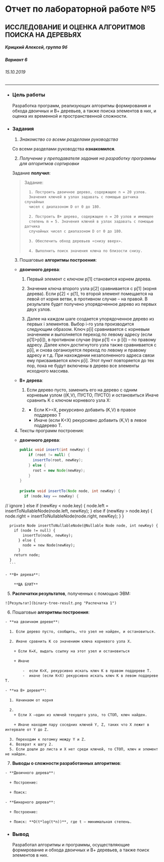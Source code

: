 Отчет по лабораторной работе №5
======================================
ИССЛЕДОВАНИЕ И ОЦЕНКА АЛГОРИТМОВ ПОИСКА НА ДЕРЕВЬЯХ
--------------------------------------
##### Крицкий Алексей, группа 9б #####
##### Вариант 6 #####
###### 15.10.2019 ######

______________________________________

* ### Цель работы ###

  Разработка программ, реализующих алгоритмы формирования и обхода двоичных и В+ деревьев, а также поиска элементов в них, и оценка их временной и пространственной сложности.

* ### Задания ###

  1. *Знакомство со всеми разделами руководства*

    Со всеми разделами руководства **ознакомился**.

  2. *Получение у преподавателя задания на разработку программы для алгоритмов сортировки*

    Задание **получил**:
    <blockquote>Задание:

        1. Построить двоичное дерево, содержащее n = 20 узлов.
        Значения ключей в узлах задавать с помощью датчика случайных
        чисел с диапазоном D от 0 до 180.

        2. Построить В+ дерево, содержащее n = 20 узлов и имеющее
        степень m = 5. Значения ключей в узлах задавать с помощью датчика
        случайных чисел с диапазоном D от 0 до 180.

        3. Обеспечить обход деревьев «снизу вверх».

        4. Выполнить поиск значения ключа по близости снизу.
    </blockquote>

  3. Пошаговые **алгоритмы построения**:

    - **двоичного дерева**:

        1. Первый элемент с ключом р[1] становится корнем дерева.

        2. Значение ключа второго узла р[2] сравнивается с р[1] (корня
        дерева). Если р[2] < p[1], то второй элемент помещается на левой от
        корня ветви, в противном случае – на правой. В результате будет
        получено упорядоченное дерево из первых двух узлов.

        3. Далее на каждом шаге создается упорядоченное дерево из
        первых i элементов. Выбор i-го узла производится следующим
        образом. Ключ р[i] сравнивается с корневым значением и
        выполняется переход по левому адресу (если р[1]>р[i]), в противном
        случае (при р[1] <= р [i]) – по правому адресу. Далее ключ
        достигнутого узла также сравнивается с р[i], и снова организуется переход по левому и правому адресу и т.д. При нахождении
        незаполненного адреса связи ему присваивается ключ р[i].
        Этот пункт повторяется до тех пор, пока не будут включены в
        дерево все элементы исходного массива.

    - **В+ дерева**:

        1. Если дерево пусто, заменить его на дерево с одним корневым
        узлом ((K,V), ПУСТО, ПУСТО) и остановиться
        Иначе сравнить K с ключом корневого узла X:

        2.
            + Если K>=X, рекурсивно добавить (K,V) в правое поддерево Т
            + Иначе (если K<X) рекурсивно добавить (K,V) в левое
        поддерево Т.

  4. Тексты программ построения:

    - **двоичного дерева**:

      ```java
      public void insert(int newKey) {
          if (root != null) {
            insertTo(root, newKey);
          } else {
            root = new Node(newKey);
          }
      }

      private void insertTo(Node node, int newKey) {
        if (node.key == newKey) {
//            ignore
        } else if (newKey < node.key) {
            node.left = insertToNullableNode(node.left, newKey);
        } else if (newKey > node.key) {
            node.right = insertToNullableNode(node.right, newKey);
        }
      }

      private Node insertToNullableNode(@Nullable Node node, int newKey) {
        if (node != null) {
            insertTo(node, newKey);
          } else {
            node = new Node(newKey);
          }
        return node;
      }
      ```

    - **В+ дерева**:

        **ЩА БУИТ**

  5. **Распечатки результатов**, полученных с помощью ЭВМ:

    ![Результат](binary-tree-result.png "Распечатка 1")

  6. Пошаговые **алгоритмы построения**:

    - **на двоичном дереве**:

      1. Если дерево пусто, сообщить, что узел не найден, и остановиться.

      2. Иначе сравнить K со значением ключа корневого узла X.

        + Если K=X, выдать ссылку на этот узел и остановиться

        + Иначе

            -  если K>X, рекурсивно искать ключ K в правом поддереве Т.
            -  иначе (если K<X) рекурсивно искать ключ K в левом поддереве Т.

    - **на В+ дереве**:

      1. Начинаем от корня

      2.  
        + Если X –один из ключей текущего узла, то СТОП, ключ найден.

        + Иначе находим пару соседних ключей Y, Z, таких что X лежит в интервале от Y до Z.

      3. Переходим к потомку между Y и Z.
      4. Возврат к шагу 2.
      5. Если дошли до листа и Х нет среди ключей, то СТОП, ключ и элемент не найден.

  7. **Выводы о сложности разработанных алгоритмов**:

    - **Двоичного дерева**:

      + Построение:

      + Поиск:

    - **Бинарного дерева**:

      + Построение:

      + Поиск: **O(t*log(t*n))**, где t – минимальная степень.


* ### Вывод ###

  Разработал алгоритмы и программы, осуществляющие формирование и обхода двоичных и В+ деревьев, а также поиск элементов в них.
